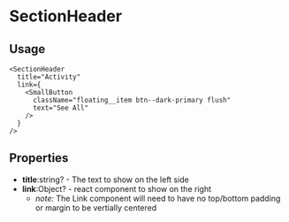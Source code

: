 # SectionHeader

## Usage

```
<SectionHeader
  title="Activity"
  link={
    <SmallButton
      className="floating__item btn--dark-primary flush"
      text="See All"
    />
  }
/>
```

## Properties

- **title**:string? - The text to show on the left side
- **link**:Object? - react component to show on the right
  - _note:_ The Link component will need to have no top/bottom padding or margin to be vertially centered
